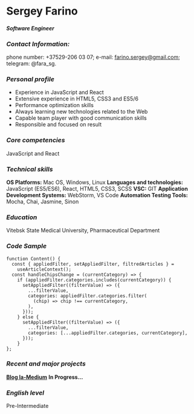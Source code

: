 # **Sergey Farino**

#### _Software Engineer_

### _Contact Information:_

phone number: +37529-206 03 07;
e-mail: farino.sergey@gmail.com;
telegram: @fara_sg.

### _Personal profile_

- Experience in JavaScript and React
- Extensive experience in HTML5, CSS3 and ES5/6
- Performance optimization skills
- Always learning new technologies related to the Web
- Capable team player with good communication skills
- Responsible and focused on result

### _Core competencies_

JavaScript and React

### _Technical skills_

**OS Platforms:** Mac OS, Windows, Linux
**Languages and technologies:** JavaScript (ES5/ES6), React, HTML5, CSS3, SCSS
**VSC:** GIT
**Application Development Systems:** WebStorm, VS Code
**Automation Testing Tools:** Mocha, Chai, Jasmine, Sinon

### _Education_

Vitebsk State Medical University, Pharmaceutical Department

### _Code Sample_

```
function Content() {
  const { appliedFilter, setAppliedFilter, filtredArticles } =
    useArticleContext();
  const handleChipsChange = (currentCategory) => {
    if (appliedFilter.categories.includes(currentCategory)) {
      setAppliedFilter((filterValue) => ({
        ...filterValue,
        categories: appliedFilter.categories.filter(
          (chip) => chip !== currentCategory,
        ),
      }));
    } else {
      setAppliedFilter((filterValue) => ({
        ...filterValue,
        categories: [...appliedFilter.categories, currentCategory],
      }));
    }
};
```

### _Recent and major projects_

**[Blog la-Medium](https://farinoxa.github.io/blog-platform-la_medium/)**
**In Progress...**

### _English level_

Pre-Intermediate
